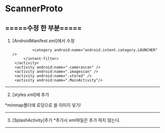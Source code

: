 # ScannerProto

=====수정 한 부분=====
-----------------------------------------------------------------------------------

1. [AndroidManifest.xml]에서 수정
<activity
            android:name=".SplashActivity"
            android:screenOrientation="fullSensor"
            android:theme="@style/SplashTheme">
            <intent-filter>
                <action android:name="android.intent.action.MAIN" />

                <category android:name="android.intent.category.LAUNCHER" />
            </intent-filter>
        </activity>
        <activity android:name=".camerascan" />
        <activity android:name=".imagescan" />
        <activity android:name=".stored" />
        <activity android:name=".MainActivity"/>
        
-----------------------------------------------------------------------------------

2. [styles.xml]에 추가
<style name="SplashTheme" parent="Theme.AppCompat.NoActionBar">
        <item name="android:windowBackground">@mipmap/splash</item>
</style>
*minmap폴더에 로딩으로 쓸 이미지 넣기!

-----------------------------------------------------------------------------------

3. [SplashActivity]추가
  *추가시 xml파일은 추가 하지 않는다.
  -----------------------------------------------------------------------------------




